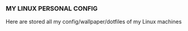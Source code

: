 ### MY LINUX PERSONAL CONFIG

Here are stored all my config/wallpaper/dotfiles of my Linux machines

